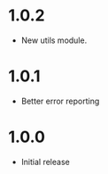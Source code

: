 # 1.0.2

-    New utils module.

# 1.0.1

-    Better error reporting

# 1.0.0

-    Initial release